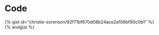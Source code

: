 # Code
[](codepen://csorenson/GZyYja?height=800&theme=0&defaultTab=html)

[](https://jsfiddle.net/christieCA/s8t7p0qz/#tabs=html,result)

{% gist id="christie-sorenson/92f71bf670d08b24ace2a106bf90c0b1" %} {% endgist %}

